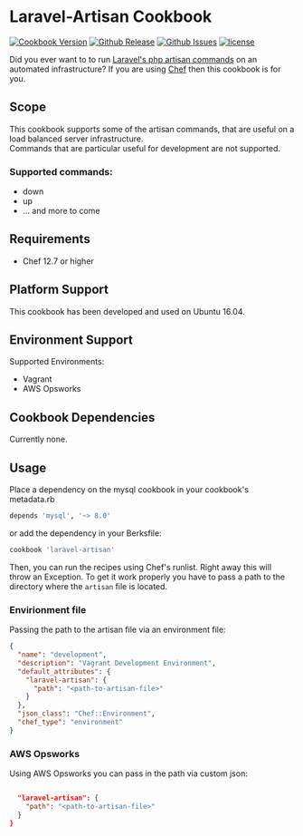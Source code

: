# Laravel-Artisan Cookbook

[![Cookbook Version](https://img.shields.io/cookbook/v/laravel-artisan.svg)](https://img.shields.io/cookbook/v/laravel-artisan.svg) [![Github Release](https://img.shields.io/github/release/sebbaum/laravel-artisan.svg)](https://img.shields.io/github/release/sebbaum/laravel-artisan.svg) [![Github Issues](https://img.shields.io/github/issues/sebbaum/laravel-artisan.svg)](https://img.shields.io/github/issues/sebbaum/laravel-artisan.svg) [![license](https://img.shields.io/github/license/sebbaum/laravel-artisan.svg)](https://img.shields.io/github/license/sebbaum/laravel-artisan.svg)

Did you ever want to to run [Laravel's php artisan commands](https://laravel.com/docs/5.5/artisan) on an automated infrastructure? If you are using [Chef](https://www.chef.io/) then this cookbook is for you.

## Scope
This cookbook supports some of the artisan commands, that are useful on a load balanced server infrastructure.  
Commands that are particular useful for development are not supported.

### Supported commands:
* down
* up
* ... and more to come

## Requirements
* Chef 12.7 or higher

## Platform Support
This cookbook has been developed and used on Ubuntu 16.04.

## Environment Support
Supported Environments:
* Vagrant
* AWS Opsworks

## Cookbook Dependencies
Currently none.

## Usage
Place a dependency on the mysql cookbook in your cookbook's metadata.rb

```ruby
depends 'mysql', '~> 8.0'
```
or add the dependency in your Berksfile:
```ruby
cookbook 'laravel-artisan'
```

Then, you can run the recipes using Chef's runlist. Right away this will throw an Exception. To get it work properly you have
to pass a path to the directory where the `artisan` file is located.

### Envirionment file
Passing the path to the artisan file via an environment file:
```json
{
  "name": "development",
  "description": "Vagrant Development Environment",
  "default_attributes": {
    "laravel-artisan": {
      "path": "<path-to-artisan-file>"
    }
  },
  "json_class": "Chef::Environment",
  "chef_type": "environment"
}

```

### AWS Opsworks
Using AWS Opsworks you can pass in the path via custom json:
```json

  "laravel-artisan": {
    "path": "<path-to-artisan-file>"
  }
}
```